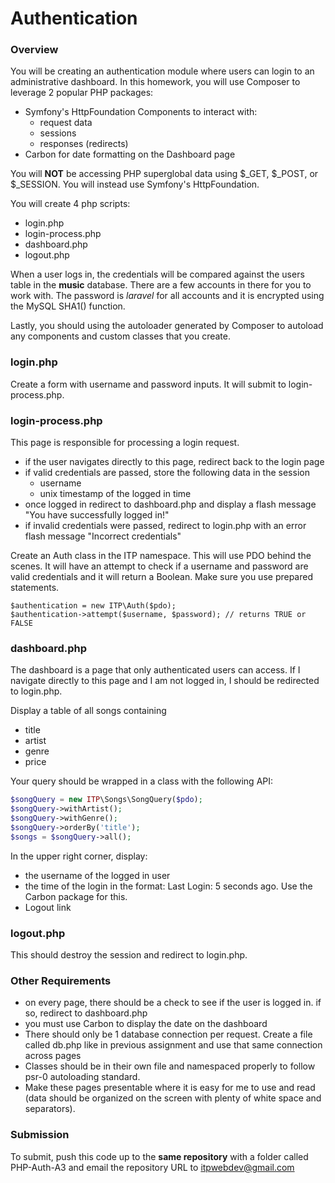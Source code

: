 Authentication
==============

### Overview

You will be creating an authentication module where users can login to an administrative dashboard. In this homework, you will use Composer to leverage 2 popular PHP packages:

* Symfony's HttpFoundation Components to interact with:
	* request data
	* sessions
	* responses (redirects)
* Carbon for date formatting on the Dashboard page

You will __NOT__ be accessing PHP superglobal data using $\_GET, $\_POST, or $\_SESSION. You will instead use Symfony's HttpFoundation.

You will create 4 php scripts:

* login.php
* login-process.php
* dashboard.php
* logout.php

When a user logs in, the credentials will be compared against the users table in the __music__ database. There are a few accounts in there for you to work with. The password is _laravel_ for all accounts and it is encrypted using the MySQL SHA1() function.

Lastly, you should using the autoloader generated by Composer to autoload any components and custom classes that you create.

### login.php

Create a form with username and password inputs. It will submit to login-process.php.

### login-process.php

This page is responsible for processing a login request.

* if the user navigates directly to this page, redirect back to the login page
* if valid credentials are passed, store the following data in the session
	* username
	* unix timestamp of the logged in time
* once logged in redirect to dashboard.php and display a flash message "You have successfully logged in!"
* if invalid credentials were passed, redirect to login.php with an error flash message "Incorrect credentials"

Create an Auth class in the ITP namespace. This will use PDO behind the scenes. It will have an attempt to check if a username and password are valid credentials and it will return a Boolean. Make sure you use prepared statements.

```
$authentication = new ITP\Auth($pdo);
$authentication->attempt($username, $password); // returns TRUE or FALSE
```

### dashboard.php

The dashboard is a page that only authenticated users can access. If I navigate directly to this page and I am not logged in, I should be redirected to login.php.

Display a table of all songs containing

* title
* artist
* genre
* price

Your query should be wrapped in a class with the following API:

```php
$songQuery = new ITP\Songs\SongQuery($pdo);
$songQuery->withArtist();
$songQuery->withGenre();
$songQuery->orderBy('title');
$songs = $songQuery->all();
```

In the upper right corner, display:

* the username of the logged in user
* the time of the login in the format: Last Login: 5 seconds ago. Use the Carbon package for this.
* Logout link

### logout.php

This should destroy the session and redirect to login.php.

### Other Requirements

* on every page, there should be a check to see if the user is logged in. if so, redirect to dashboard.php
* you must use Carbon to display the date on the dashboard
* There should only be 1 database connection per request. Create a file called db.php like in previous assignment and use that same connection across pages
* Classes should be in their own file and namespaced properly to follow psr-0 autoloading standard.
* Make these pages presentable where it is easy for me to use and read (data should be organized on the screen with plenty of white space and separators).

### Submission

To submit, push this code up to the __same repository__ with a folder called PHP-Auth-A3 and email the repository URL to itpwebdev@gmail.com

